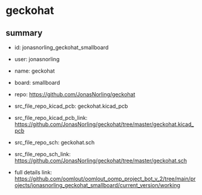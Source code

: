 # geckohat
 
## summary 
* id: jonasnorling_geckohat_smallboard
* user: jonasnorling
* name: geckohat
* board: smallboard
* repo: https://github.com/JonasNorling/geckohat
* src_file_repo_kicad_pcb: geckohat.kicad_pcb
* src_file_repo_kicad_pcb_link: https://github.com/JonasNorling/geckohat/tree/master/geckohat.kicad_pcb


* src_file_repo_sch: geckohat.sch
* src_file_repo_sch_link: https://github.com/JonasNorling/geckohat/tree/master/geckohat.sch
* full details link: https://github.com/oomlout/oomlout_oomp_project_bot_v_2/tree/main/projects/jonasnorling_geckohat_smallboard/current_version/working  






